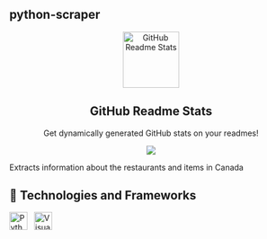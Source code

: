 ## python-scraper
<p align="center">
 <img width="100px" src="https://res.cloudinary.com/anuraghazra/image/upload/v1594908242/logo_ccswme.svg" align="center" alt="GitHub Readme Stats" />
 <h2 align="center">GitHub Readme Stats</h2>
 <p align="center">Get dynamically generated GitHub stats on your readmes!</p>
</p>
<p align="center">
  <img src="https://img.shields.io/badge/Supported%20by-VS%20Code%20Power%20User%20%E2%86%92-gray.svg?colorA=655BE1&colorB=4F44D6&style=for-the-badge"/>
</p>

Extracts information about the restaurants and items in Canada

## 🌱 Technologies and Frameworks
<p>
    <!-- Python -->
    <img src="https://img.shields.io/badge/Python-3776ab?flat=plastic&logo=python&logoColor=white" height="32" alt="Python" />
    &nbsp;
    <!-- Visual Studio Code -->
    <img src="https://img.shields.io/badge/Visual%20Studio%20Code-007acc?flat=plastic&logo=visual%20studio%20code&logoColor=white" height="32" alt="Visual Studio Code" />
    &nbsp;
</p>
